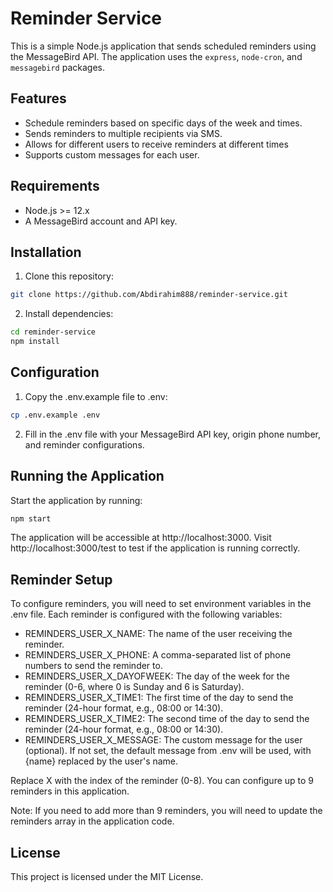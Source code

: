 # Reminder Service

This is a simple Node.js application that sends scheduled reminders using the MessageBird API. The application uses the `express`, `node-cron`, and `messagebird` packages.

## Features

- Schedule reminders based on specific days of the week and times.
- Sends reminders to multiple recipients via SMS.
- Allows for different users to receive reminders at different times
- Supports custom messages for each user.

## Requirements

- Node.js >= 12.x
- A MessageBird account and API key.

## Installation

1. Clone this repository:

```bash
git clone https://github.com/Abdirahim888/reminder-service.git
```

2. Install dependencies:

```bash
cd reminder-service
npm install
```

## Configuration

1. Copy the .env.example file to .env:

```bash
cp .env.example .env
```

2. Fill in the .env file with your MessageBird API key, origin phone number, and reminder configurations.


## Running the Application

Start the application by running:

```bash
npm start
```

The application will be accessible at http://localhost:3000. Visit http://localhost:3000/test to test if the application is running correctly.

## Reminder Setup

To configure reminders, you will need to set environment variables in the .env file. Each reminder is configured with the following variables:

- REMINDERS_USER_X_NAME: The name of the user receiving the reminder.
- REMINDERS_USER_X_PHONE: A comma-separated list of phone numbers to send the reminder to.
- REMINDERS_USER_X_DAYOFWEEK: The day of the week for the reminder (0-6, where 0 is Sunday and 6 is Saturday).
- REMINDERS_USER_X_TIME1: The first time of the day to send the reminder (24-hour format, e.g., 08:00 or 14:30).
- REMINDERS_USER_X_TIME2: The second time of the day to send the reminder (24-hour format, e.g., 08:00 or 14:30).
- REMINDERS_USER_X_MESSAGE: The custom message for the user (optional). If not set, the default message from .env will be used, with {name} replaced by the user's name.

Replace X with the index of the reminder (0-8). You can configure up to 9 reminders in this application.

Note: If you need to add more than 9 reminders, you will need to update the reminders array in the application code.

## License

This project is licensed under the MIT License.




